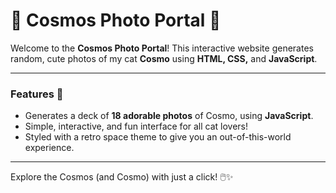 # **🌌 Cosmos Photo Portal 🐾**

Welcome to the **Cosmos Photo Portal**! This interactive website generates random, cute photos of my cat **Cosmo** using **HTML, CSS,** and **JavaScript**.

---

### Features 🚀
- Generates a deck of **18 adorable photos** of Cosmo, using **JavaScript**.
- Simple, interactive, and fun interface for all cat lovers!
- Styled with a retro space theme to give you an out-of-this-world experience.

---

Explore the Cosmos (and Cosmo) with just a click! 🖱️✨

